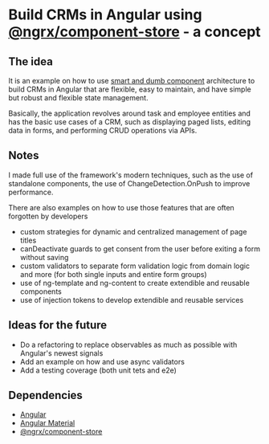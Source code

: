# Build CRMs in Angular using [@ngrx/component-store](https://ngrx.io/guide/component-store) - a concept

## The idea

It is an example on how to use [smart and dumb component](https://medium.com/@mrahmedkhan019/smart-dumb-components-in-angular-e1d6dbd6edff) architecture to build CRMs in Angular that are flexible, easy to maintain, and have simple but robust and flexible state management.

Basically, the application revolves around task and employee entities and has the basic use cases of a CRM, such as displaying paged lists, editing data in forms, and performing CRUD operations via APIs.

## Notes

I made full use of the framework's modern techniques, such as the use of standalone components, the use of ChangeDetection.OnPush to improve performance.

There are also examples on how to use those features that are often forgotten by developers
- custom strategies for dynamic and centralized management of page titles
- canDeactivate guards to get consent from the user before exiting a form without saving
- custom validators to separate form validation logic from domain logic and more (for both single inputs and entire form groups)
- use of ng-template and ng-content to create extendible and reusable components
- use of injection tokens to develop extendible and reusable services

## Ideas for the future
- Do a refactoring to replace observables as much as possible with Angular's newest signals
- Add an example on how and use async validators
- Add a testing coverage (both unit tets and e2e)

## Dependencies
- [Angular](https://angular.io/) 
- [Angular Material](https://material.angular.io/)
- [@ngrx/component-store](https://ngrx.io/guide/component-store)
